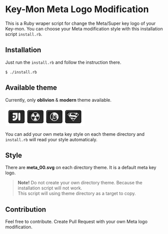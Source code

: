 # Key-Mon Meta Logo Modification

This is a Ruby wraper script for change the Meta/Super key logo of your Key-mon. You can choose your Meta modification style with this installation script `install.rb`.

## Installation

Just run the `install.rb` and follow the instruction there.

```shell
$ ./install.rb
```

## Available theme

Currently, only **oblivion** & **modern** theme available.

![](./sample/smaple.png)

You can add your own meta key style on each theme directory and `install.rb` will read your style automaticaly.

## Style

There are **meta_00.svg** on each directory theme. It is a default meta key logo.


> **Note!**
> Do not create your own directory theme. Because the installation script will not work.<br>
> This script will using theme directory as a target to copy.

## Contribution

Feel free to contribute. Create Pull Request with your own Meta logo modification.
